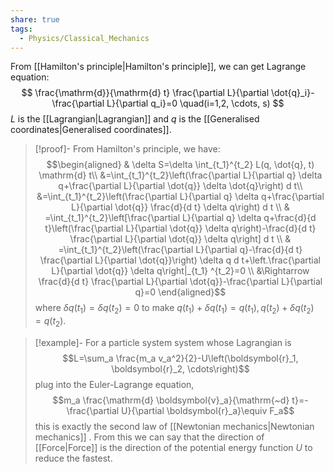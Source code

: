 ```yaml
---
share: true
tags:
  - Physics/Classical_Mechanics
---
```

From [[Hamilton's principle|Hamilton's principle]], we can get Lagrange equation:
$$
\frac{\mathrm{d}}{\mathrm{d} t} \frac{\partial L}{\partial \dot{q}_i}-\frac{\partial L}{\partial q_i}=0 \quad(i=1,2, \cdots, s)
$$
$L$ is the [[Lagrangian|Lagrangian]] and $q$ is the [[Generalised coordinates|Generalised coordinates]]. 
> [!proof]-
> From Hamilton's principle, we have:$$\begin{aligned}
& \delta S=\delta \int_{t_1}^{t_2} L(q, \dot{q}, t) \mathrm{d} t\\
&=\int_{t_1}^{t_2}\left(\frac{\partial L}{\partial q} \delta q+\frac{\partial L}{\partial \dot{q}} \delta \dot{q}\right) d t\\
&=\int_{t_1}^{t_2}\left(\frac{\partial L}{\partial q} \delta q+\frac{\partial L}{\partial \dot{q}} \frac{d}{d t} \delta q\right) d t \\
& =\int_{t_1}^{t_2}\left[\frac{\partial L}{\partial q} \delta q+\frac{d}{d t}\left(\frac{\partial L}{\partial \dot{q}} \delta q\right)-\frac{d}{d t} \frac{\partial L}{\partial \dot{q}} \delta q\right] d t \\
& =\int_{t_1}^{t_2}\left(\frac{\partial L}{\partial q}-\frac{d}{d t} \frac{\partial L}{\partial \dot{q}}\right) \delta q d t+\left.\frac{\partial L}{\partial \dot{q}} \delta q\right|_{t_1} ^{t_2}=0 \\
&\Rightarrow \frac{d}{d t} \frac{\partial L}{\partial \dot{q}}-\frac{\partial L}{\partial q}=0
\end{aligned}$$
where $\delta  q(t_1)=\delta q(t_2)=0$ to make $q(t_1)+\delta  q(t_1)=q(t_1), q(t_2)+\delta  q(t_2)=q(t_2)$.

> [!example]-
> For a particle system system whose Lagrangian is
$$L=\sum_a \frac{m_a v_a^2}{2}-U\left(\boldsymbol{r}_1, \boldsymbol{r}_2, \cdots\right)$$
plug into the Euler-Lagrange equation,
$$m_a \frac{\mathrm{d} \boldsymbol{v}_a}{\mathrm{~d} t}=-\frac{\partial U}{\partial \boldsymbol{r}_a}\equiv F_a$$
this is exactly the second law of [[Newtonian mechanics|Newtonian mechanics]] . From this we can say that the direction of [[Force|Force]] is the direction of the potential energy function $U$ to reduce the fastest.
